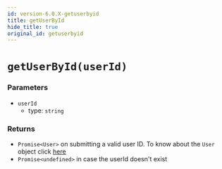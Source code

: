 ```yaml
---
id: version-6.0.X-getuserbyid
title: getUserById
hide_title: true
original_id: getuserbyid
---
```


# ``getUserById(userId)``

### Parameters
- ``userId``
  - type: ``string``


### Returns
- ``Promise<User>`` on submitting a valid user ID. To know about the ``User`` object click [here](https://github.com/supertokens/core-driver-interface/wiki#user)
- `Promise<undefined>` in case the userId doesn't exist